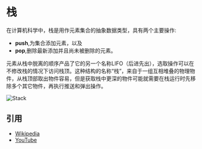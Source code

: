 # 栈
在计算机科学中，栈是用作元素集合的抽象数据类型，具有两个主要操作:

* **push**,为集合添加元素，以及
* **pop**,删除最新添加并且尚未被删除的元素。

元素从栈中脱离的顺序产品了它的另一个名称LIFO（后进先出），选取操作可以在不修改栈的情况下访问栈顶。这种结构的名称“栈”，来自于一组互相堆叠的物理物件，从栈顶部取出物件容易，但是获取栈中更深的物件可能就需要在栈运行时先移除多个其它物件，再执行推送和弹出操作。

![Stack](https://upload.wikimedia.org/wikipedia/commons/b/b4/Lifo_stack.png)

## 引用

- [Wikipedia](https://en.wikipedia.org/wiki/Stack_(abstract_data_type))
- [YouTube](https://www.youtube.com/watch?v=wjI1WNcIntg&list=PLLXdhg_r2hKA7DPDsunoDZ-Z769jWn4R8&index=3&)
